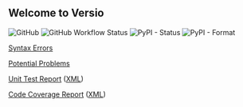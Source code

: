 ## Welcome to Versio

![GitHub](https://img.shields.io/github/license/royw/Versio?style=for-the-badge)
![GitHub Workflow Status](https://img.shields.io/github/workflow/status/royw/Versio/Python%20package?style=for-the-badge)
![PyPI - Status](https://img.shields.io/pypi/status/Versio?style=for-the-badge)
![PyPI - Format](https://img.shields.io/pypi/format/Versio?style=for-the-badge)


[Syntax Errors](http://royw.github.io/Versio/flake8-syntax-errors-3.9.txt)

[Potential Problems](http://royw.github.io/Versio/flake8-problems-3.9.txt)

[Unit Test Report](http://royw.github.io/Versio/pytest-results-3.9.html)
([XML](http://royw.github.io/Versio/pytest-results-3.9.xml))

[Code Coverage Report](http://royw.github.io/Versio/coverage-report-3.9/index.html)
([XML](http://royw.github.io/Versio/coverage-3.9.xml))
